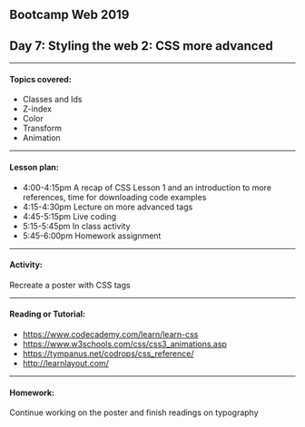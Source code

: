 ## Bootcamp Web 2019
## Day 7: Styling the web 2: CSS more advanced

---
#### Topics covered:
* Classes and Ids
* Z-index
* Color
* Transform
* Animation


---
#### Lesson plan:
* 4:00-4:15pm A recap of CSS Lesson 1 and an introduction to more references, time for downloading code examples
* 4:15-4:30pm Lecture on more advanced tags  
* 4:45-5:15pm Live coding
* 5:15-5:45pm In class activity
* 5:45-6:00pm Homework assignment

---
#### Activity:
Recreate a poster with CSS tags

---
#### Reading or Tutorial:
* https://www.codecademy.com/learn/learn-css
* https://www.w3schools.com/css/css3_animations.asp
* https://tympanus.net/codrops/css_reference/
* http://learnlayout.com/

---
#### Homework:
Continue working on the poster and finish readings on typography
